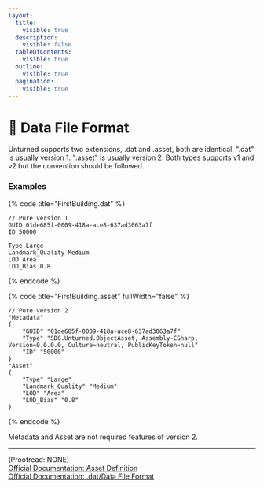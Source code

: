 ```yaml
---
layout:
  title:
    visible: true
  description:
    visible: false
  tableOfContents:
    visible: true
  outline:
    visible: true
  pagination:
    visible: true
---
```


# 📁 Data File Format

Unturned supports two extensions, .dat and .asset, both are identical. ".dat" is usually version 1. ".asset" is usually version 2. Both types supports v1 and v2 but the convention should be followed.&#x20;

### Examples

{% code title="FirstBuilding.dat" %}
```
// Pure version 1
GUID 01de685f-0009-418a-ace8-637ad3063a7f
ID 50000

Type Large
Landmark_Quality Medium
LOD Area
LOD_Bias 0.8
```
{% endcode %}

{% code title="FirstBuilding.asset" fullWidth="false" %}
```
// Pure version 2
"Metadata"
{
    "GUID" "01de685f-0009-418a-ace8-637ad3063a7f"
    "Type" "SDG.Unturned.ObjectAsset, Assembly-CSharp, Version=0.0.0.0, Culture=neutral, PublicKeyToken=null"
    "ID" "50000"
}
"Asset"
{
    "Type" "Large"
    "Landmark_Quality" "Medium"
    "LOD" "Area"
    "LOD_Bias" "0.8"
}
```
{% endcode %}

Metadata and Asset are not required features of version 2.&#x20;

***

(Proofread: NONE)\
[Official Documentation: Asset Definition](https://docs.smartlydressedgames.com/en/stable/assets/asset-definitions.html)\
[Official Documentation: .dat/Data File Format](https://docs.smartlydressedgames.com/en/stable/assets/data-file-format.html)
